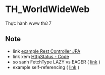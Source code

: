 # TH_WorldWideWeb
Thực hành www thứ 7


## Note

* link [example Rest Controller JPA](https://viblo.asia/p/create-an-example-api-by-springboot-framework-maGK7VGL5j2#_cau-hinh-database-3)
* link xem [HttpStatus - Code](https://docs.spring.io/spring-framework/docs/current/javadoc-api/org/springframework/http/HttpStatus.html)
* so sanh FetchType LAZY vs EAGER ( [link](https://stackjava.com/hibernate/hibernate-fetchtype-la-gi-phan-biet-fetchtype-lazy-voi-eager.html) )
* example self-referencing ( [link](https://thorben-janssen.com/self-referencing-associations/) )

